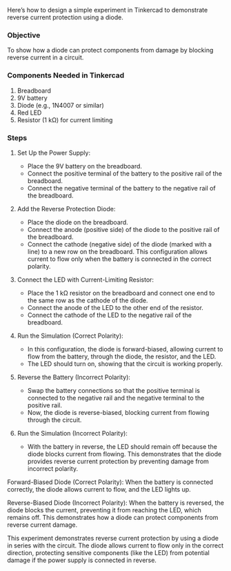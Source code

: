 Here’s how to design a simple experiment in Tinkercad to demonstrate reverse current protection using a diode.

### Objective

To show how a diode can protect components from damage by blocking reverse current in a circuit.

### Components Needed in Tinkercad

1. Breadboard
2. 9V battery
3. Diode (e.g., 1N4007 or similar)
4. Red LED
5. Resistor (1 kΩ) for current limiting

### Steps

1. Set Up the Power Supply:
   - Place the 9V battery on the breadboard.
   - Connect the positive terminal of the battery to the positive rail of the breadboard.
   - Connect the negative terminal of the battery to the negative rail of the breadboard.

2. Add the Reverse Protection Diode:
   - Place the diode on the breadboard.
   - Connect the anode (positive side) of the diode to the positive rail of the breadboard.
   - Connect the cathode (negative side) of the diode (marked with a line) to a new row on the breadboard. This configuration allows current to flow only when the battery is connected in the correct polarity.

3. Connect the LED with Current-Limiting Resistor:
   - Place the 1 kΩ resistor on the breadboard and connect one end to the same row as the cathode of the diode.
   - Connect the anode of the LED to the other end of the resistor.
   - Connect the cathode of the LED to the negative rail of the breadboard.

4. Run the Simulation (Correct Polarity):
   - In this configuration, the diode is forward-biased, allowing current to flow from the battery, through the diode, the resistor, and the LED.
   - The LED should turn on, showing that the circuit is working properly.

5. Reverse the Battery (Incorrect Polarity):
   - Swap the battery connections so that the positive terminal is connected to the negative rail and the negative terminal to the positive rail.
   - Now, the diode is reverse-biased, blocking current from flowing through the circuit.

6. Run the Simulation (Incorrect Polarity):
   - With the battery in reverse, the LED should remain off because the diode blocks current from flowing. This demonstrates that the diode provides reverse current protection by preventing damage from incorrect polarity.

Forward-Biased Diode (Correct Polarity): When the battery is connected correctly, the diode allows current to flow, and the LED lights up.

Reverse-Biased Diode (Incorrect Polarity): When the battery is reversed, the diode blocks the current, preventing it from reaching the LED, which remains off. This demonstrates how a diode can protect components from reverse current damage.

This experiment demonstrates reverse current protection by using a diode in series with the circuit. The diode allows current to flow only in the correct direction, protecting sensitive components (like the LED) from potential damage if the power supply is connected in reverse.